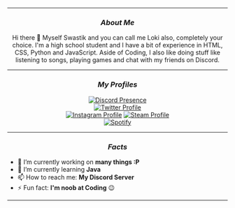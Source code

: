 <!--Copyright 2021 Loki2442 <https://loki2442.github.io/>

Licensed under the Apache License, Version 2.0(the "License");
you may not use this file except in compliance with the License.
You may obtain a copy of the License at

http://www.apache.org/licenses/LICENSE-2.0

Unless required by applicable law or agreed to in writing, software
distributed under the License is distributed on an "AS IS" BASIS,
    WITHOUT WARRANTIES OR CONDITIONS OF ANY KIND, either express or implied.
    See the License for the specific language governing permissions and
limitations under the License.
-->

<hr>
<div align = "center">
    
### <i> About Me</i>
    
Hi there 👋 Myself Swastik and you can call me Loki also, completely your choice. I'm a high school student and I have a bit of experience in HTML, CSS, Python and JavaScript. Aside of Coding, I also like doing stuff like listening to songs, playing games and chat with my friends on Discord.
</div>
<div align = "center">
<hr>
  
<!--Current Status-->

### <i> My Profiles </i>

[![Discord Presence](https://lanyard-profile-readme.vercel.app/api/600286650509295616)](https://discord.com/users/600286650509295616)
<br>
[![Twitter Profile](https://img.shields.io/twitter/follow/SwastikofIndia?style=social)](https://twitter.com/SwastikofIndia)
<br>
[![Instagram Profile](https://img.shields.io/badge/Instagram-profile-%23833AB4?style=flat-square&logo=instagram)](https://www.instagram.com/ig_loki2442/) 
[![Steam Profile](https://img.shields.io/badge/Steam-profile-%2366c0f4?style=flat-square&logo=steam)](https://steamcommunity.com/profiles/76561198984209411) 
<br>
[![Spotify](https://spotify-readme-loki2442.vercel.app/api/spotify)](https://open.spotify.com/user/iixxrn70fbza27p1c6q32fepo)
<hr>

<!--Factual Information-->

### <i> Facts </i>
</div>

- 🔭 I’m currently working on **many things :P**
- 🌱 I’m currently learning **Java**
- 📫 How to reach me: **My Discord Server**
- ⚡ Fun fact: **I'm noob at Coding** 😉

<hr>
